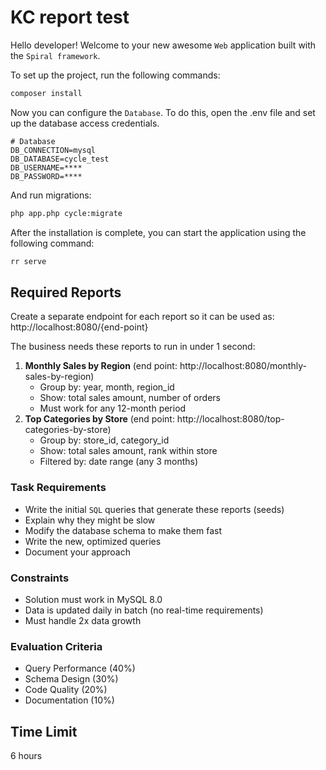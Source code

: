 # KC report test

Hello developer! Welcome to your new awesome `Web` application built with the `Spiral framework`.

To set up the project, run the following commands:
```bash
composer install
```

Now you can configure the `Database`. 
To do this, open the .env file and set up the database access credentials.
```dotenv
# Database
DB_CONNECTION=mysql
DB_DATABASE=cycle_test
DB_USERNAME=****
DB_PASSWORD=****
```

And run migrations:
```bash
php app.php cycle:migrate
```

After the installation is complete, you can start the application using the following command:
```bash
rr serve
```

## Required Reports

Create a separate endpoint for each report so it can be used as: http://localhost:8080/{end-point}

The business needs these reports to run in under 1 second:

  1. **Monthly Sales by Region** (end point: http://localhost:8080/monthly-sales-by-region)
     * Group by: year, month, region_id
     * Show: total sales amount, number of orders
     * Must work for any 12-month period
  2. **Top Categories by Store** (end point: http://localhost:8080/top-categories-by-store)
     * Group by: store_id, category_id 
     * Show: total sales amount, rank within store 
     * Filtered by: date range (any 3 months)
 
### Task Requirements

* Write the initial `SQL` queries that generate these reports (seeds)
* Explain why they might be slow
* Modify the database schema to make them fast
* Write the new, optimized queries
* Document your approach

### Constraints
* Solution must work in MySQL 8.0
* Data is updated daily in batch (no real-time requirements)
* Must handle 2x data growth

### Evaluation Criteria
* Query Performance (40%)
* Schema Design (30%)
* Code Quality (20%)
* Documentation (10%)

## Time Limit
6 hours
